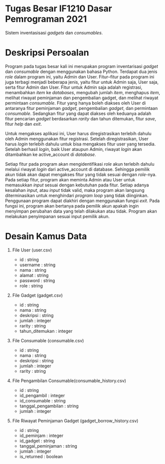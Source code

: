 # Tugas Besar IF1210 Dasar Pemrograman 2021
Sistem inventasisasi _gadgets_ dan _consumables_.

# Deskripsi Persoalan
Program pada tugas besar kali ini merupakan program inventarisasi _gadget_ dan _consumable_ dengan menggunakan bahasa Python. Terdapat dua jenis _role_ dalam program ini, yaitu Admin dan User. Fitur–fitur pada program ini juga terbagi menjadi beberapa jenis, yaitu fitur untuk Admin saja, User saja, serta fitur Admin dan User. Fitur untuk Admin saja adalah registrasi, menambahkan _item_ ke _databases_, mengubah jumlah _item_, menghapus _item_, melihat riwayat peminjaman dan pengembalian gadget, dan melihat riwayat permintaan _consumable_. Fitur yang hanya boleh diakses oleh User di antaranya fitur peminjaman _gadget_, pengembalian _gadget_, dan permintaan _consumable_. Sedangkan fitur yang dapat diakses oleh keduanya adalah fitur pencarian _gadget_ berdasarkan _rarity_ dan tahun ditemukan, fitur _save_, fitur _help_ dan _exit_.


Untuk mengakses aplikasi ini, User harus diregistrasikan terlebih dahulu oleh Admin menggunakan fitur registrasi. Setelah diregistrasikan, User harus _login_ terlebih 
dahulu untuk bisa mengakses fitur user yang tersedia. Setelah berhasil _login_, baik User ataupun Admin, riwayat _login_ akan ditambahkan ke active_account di _database_.


Setiap fitur pada program akan mengidentifikasi _role_ akun terlebih dahulu melalui riwayat _login_ dari active_account di database. Sehingga pemilik akun tidak akan dapat mengakses fitur yang tidak sesuai dengan _role_-nya. Pada setiap fitur, program akan meminta Admin atau User untuk memasukkan _input_ sesuai dengan kebutuhan pada fitur. Setiap adanya kesalahan _input_, atau _input_ tidak valid, maka program akan langsung diterminasikan untuk menghindari _program loop_ yang tidak diinginkan. Penggunaan program dapat diakhiri dengan menggunakan fungsi _exit_. Pada fungsi ini, program akan bertanya pada pemilik akun apakah ingin menyimpan perubahan data yang telah dilakukan atau tidak. Program akan melakukan penyimpanan sesuai input pemilik akun.


# Desain Kamus Data
1. File User (user.csv)
    - id       : string
    - username : string
    - nama     : string
    - alamat   : string
    - password : string
    - role     : string
 
2. File Gadget (gadget.csv)
    - id              : string
    - nama            : string
    - deskripsi       : string
    - jumlah          : integer
    - rarity          : string
    - tahun_ditemukan : integer

3. File Consumable (consumable.csv)
    - id        : string
    - nama      : string
    - deskripsi : string
    - jumlah    : integer
    - rarity    : string

4. File Pengambilan Consumable(consumable_history.csv)
    - id                  : string
    - id_pengambil        : integer
    - id_consumable       : string
    - tanggal_pengambilan : string
    - jumlah              : integer

5. File Riwayat Peminjaman Gadget (gadget_borrow_history.csv)
    - id                 : string
    - id_peminjam        : integer
    - id_gadget          : string
    - tanggal_peminjaman : string
    - jumlah             : integer
    - is_returned        : boolean
